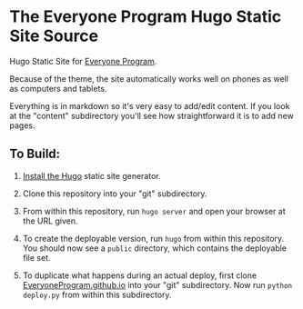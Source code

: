 # The Everyone Program Hugo Static Site Source

Hugo Static Site for [Everyone Program](https://www.EveryoneProgram.com).

Because of the theme, the site automatically works well on phones as well as
computers and tablets.

Everything is in markdown so it's very easy to add/edit content. If you look
at the "content" subdirectory you'll see how straightforward it is to add new
pages.

## To Build:

1.  [Install the Hugo](https://hugodocs.info/getting-started/installing/#quick-install) static site generator.

2.  Clone this repository into your "git" subdirectory.

3.  From within this repository, run `hugo server` and open your browser at the URL given.

4.  To create the deployable version, run `hugo` from within this repository.
    You should now see a `public` directory, which contains the deployable file
    set.

5.  To duplicate what happens during an actual deploy, first clone
    [EveryoneProgram.github.io](https://github.com/EveryoneProgram/EveryoneProgram.github.io)
    into your "git" subdirectory. Now run `python deploy.py` from within this
    subdirectory.
